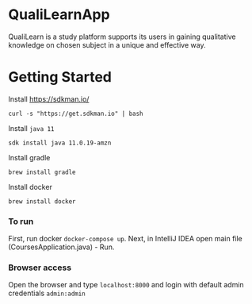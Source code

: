# QualiLearnApp
QualiLearn is a study platform supports its users in gaining qualitative knowledge on chosen subject in a unique and effective way. 

# Getting Started

Install https://sdkman.io/

```shell
curl -s "https://get.sdkman.io" | bash
```

Install `java 11`

```shell
sdk install java 11.0.19-amzn
```

Install gradle

```shell
brew install gradle
```

Install docker

```shell
brew install docker
```

### To run

First, run docker ```docker-compose up```. 
Next, in IntelliJ IDEA open main file (CoursesApplication.java) - Run.

### Browser access

Open the browser and type ```localhost:8000``` and login with default admin credentials ```admin:admin```
